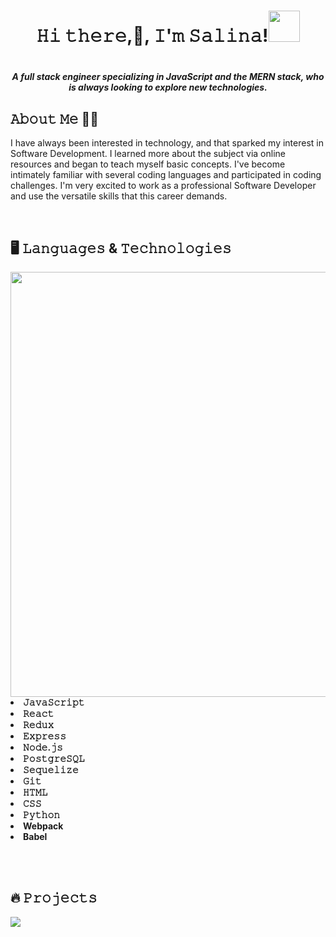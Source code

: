 <h1 align="center">𝙷𝚒 𝚝𝚑𝚎𝚛𝚎,👋, 𝙸'𝚖 𝚂𝚊𝚕𝚒𝚗𝚊!<img src="https://media4.giphy.com/media/LknYP88qjmwGRQgICD/giphy.gif?cid=ecf05e47kn6n6s916yza91wropzfxv9b9lnoycd014w2ejgh&rid=giphy.gif&ct=s" width="50"><h1/>
  
<h5 align="center"><b>A full stack engineer specializing in JavaScript and the MERN stack, who is always looking to explore new technologies.</b></h5>

## 𝙰𝚋𝚘𝚞𝚝 𝙼𝚎 🤸‍♂️

<p>I have always been interested in technology, and that sparked my interest in Software Development.
I learned more about the subject via online resources and began to teach myself basic concepts. I've become intimately familiar with several coding languages and participated in coding challenges. I'm very excited to work as a professional Software Developer and use the versatile skills that this career demands.

</p>
<br>

## 🖥️ 𝙻𝚊𝚗𝚐𝚞𝚊𝚐𝚎𝚜 & 𝚃𝚎𝚌𝚑𝚗𝚘𝚕𝚘𝚐𝚒𝚎𝚜
<img src="https://media2.giphy.com/media/ZVik7pBtu9dNS/giphy.gif?cid=ecf05e47vuzd1ngph38rzzghhz1fy7fv2xy05n5oyhf4687u&rid=giphy.gif&ct=g" width="680" align="right">
<li><b>𝙹𝚊𝚟𝚊𝚂𝚌𝚛𝚒𝚙𝚝</b></li>
<li><b>𝚁𝚎𝚊𝚌𝚝</b></li>
<li><b>𝚁𝚎𝚍𝚞𝚡</b></li>
<li><b>𝙴𝚡𝚙𝚛𝚎𝚜𝚜</b></li>
<li><b>𝙽𝚘𝚍𝚎.𝚓𝚜</b></li>
<li><b>𝙿𝚘𝚜𝚝𝚐𝚛𝚎𝚂𝚀𝙻</b></li>
<li><b>𝚂𝚎𝚚𝚞𝚎𝚕𝚒𝚣𝚎</b></li>
<li><b>𝙶𝚒𝚝</b></li>
<li><b>𝙷𝚃𝙼𝙻</b></li>
<li><b>𝙲𝚂𝚂</b></li>
<li><b>𝙿𝚢𝚝𝚑𝚘𝚗</b></li>
<li><b>Webpack</b></li>
<li><b>Babel</b></li>

<br></br>

## 🔥 𝙿𝚛𝚘𝚓𝚎𝚌𝚝𝚜
<img src="https://media1.giphy.com/media/6G48V62YlbZj1W6fso/giphy.gif?cid=ecf05e47rhd67g2wrm0mlmtz1s9accxdrd9z0zssu5ag8w0p&rid=giphy.gif&ct=g" align="left">
<br>
